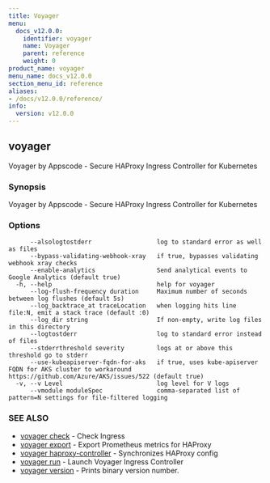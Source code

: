 ```yaml
---
title: Voyager
menu:
  docs_v12.0.0:
    identifier: voyager
    name: Voyager
    parent: reference
    weight: 0
product_name: voyager
menu_name: docs_v12.0.0
section_menu_id: reference
aliases:
- /docs/v12.0.0/reference/
info:
  version: v12.0.0
---
```


## voyager

Voyager by Appscode - Secure HAProxy Ingress Controller for Kubernetes

### Synopsis

Voyager by Appscode - Secure HAProxy Ingress Controller for Kubernetes

### Options

```
      --alsologtostderr                  log to standard error as well as files
      --bypass-validating-webhook-xray   if true, bypasses validating webhook xray checks
      --enable-analytics                 Send analytical events to Google Analytics (default true)
  -h, --help                             help for voyager
      --log-flush-frequency duration     Maximum number of seconds between log flushes (default 5s)
      --log_backtrace_at traceLocation   when logging hits line file:N, emit a stack trace (default :0)
      --log_dir string                   If non-empty, write log files in this directory
      --logtostderr                      log to standard error instead of files
      --stderrthreshold severity         logs at or above this threshold go to stderr
      --use-kubeapiserver-fqdn-for-aks   if true, uses kube-apiserver FQDN for AKS cluster to workaround https://github.com/Azure/AKS/issues/522 (default true)
  -v, --v Level                          log level for V logs
      --vmodule moduleSpec               comma-separated list of pattern=N settings for file-filtered logging
```

### SEE ALSO

* [voyager check](/docs/v12.0.0/reference/voyager_check)	 - Check Ingress
* [voyager export](/docs/v12.0.0/reference/voyager_export)	 - Export Prometheus metrics for HAProxy
* [voyager haproxy-controller](/docs/v12.0.0/reference/voyager_haproxy-controller)	 - Synchronizes HAProxy config
* [voyager run](/docs/v12.0.0/reference/voyager_run)	 - Launch Voyager Ingress Controller
* [voyager version](/docs/v12.0.0/reference/voyager_version)	 - Prints binary version number.

